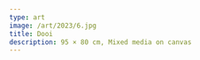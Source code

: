 ```yaml
---
type: art
image: /art/2023/6.jpg
title: Dooi
description: 95 × 80 cm, Mixed media on canvas
---
```

